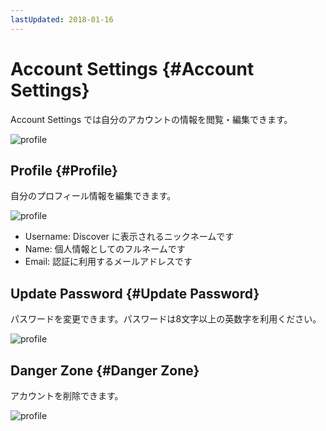 ```yaml
---
lastUpdated: 2018-01-16
---
```


# Account Settings {#Account Settings}

Account Settings では自分のアカウントの情報を閲覧・編集できます。

![profile](./../img/Account/index-overview.png)

## Profile {#Profile}

自分のプロフィール情報を編集できます。

![profile](./../img/Account/index-profile.png)

- Username: Discover に表示されるニックネームです
- Name: 個人情報としてのフルネームです
- Email: 認証に利用するメールアドレスです

## Update Password {#Update Password}

パスワードを変更できます。パスワードは8文字以上の英数字を利用ください。

![profile](./../img/Account/index-updatePassword.png)

## Danger Zone {#Danger Zone}

アカウントを削除できます。

![profile](./../img/Account/index-dangerZone.png)

